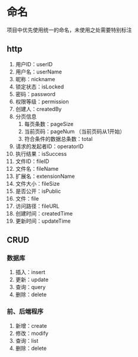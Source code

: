 # 命名

项目中优先使用统一的命名，未使用之处需要特别标注

## http

1. 用户ID：userID
2. 用户名：userName
3. 昵称：nickname
4. 锁定状态：isLocked
5. 密码：password
6. 权限等级：permission
7. 创建人：createdBy
8. 分页信息
    1. 每页条数：pageSize
    2. 当前页码：pageNum （当前页码从1开始）
    3. 符合条件的数据总条数：total
9. 请求的发起者ID：operatorID
10. 执行结果：isSuccess
11. 文件ID：fileID
12. 文件名：fileName
13. 扩展名：extensionName
14. 文件大小：fileSize
15. 是否公开：isPublic
16. 文件：file
17. 访问路径：fileURL
18. 创建时间：createdTime
19. 更新时间：updateTime

## CRUD

### 数据库

1. 插入：insert
2. 更新：update
3. 查询：query
4. 删除：delete

### 前、后端程序

1. 新增：create
2. 修改：modify
3. 查询：list
4. 删除：delete
